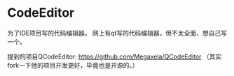 # CodeEditor
为了IDE项目写的代码编辑器。
网上有qt写的代码编辑器，但不太全面，想自己写一个。

提到的项目QCodeEditor: https://github.com/Megaxela/QCodeEditor
（其实fork一下他的项目开发更好，毕竟也是开源的。）
